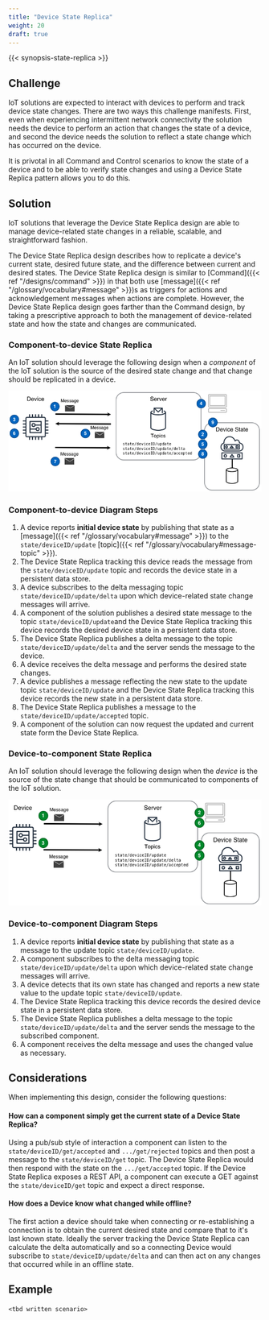```yaml
---
title: "Device State Replica"
weight: 20
draft: true
---
```


{{< synopsis-state-replica >}}
<!--more-->

## Challenge
IoT solutions are expected to interact with devices to perform and track device state changes. There are two ways this challenge manifests. First, even when experiencing intermittent network connectivity the solution needs the device to perform an action that changes the state of a device, and second the device needs the solution to reflect a state change which has occurred on the device.

It is privotal in all Command and Control scenarios to know the state of a device and to be able to verify state changes and using a Device State Replica pattern allows you to do this.  

## Solution
IoT solutions that leverage the Device State Replica design are able to manage device-related state changes in a reliable, scalable, and straightforward fashion. 

The Device State Replica design describes how to replicate a device's current state, desired future state, and the difference between current and desired states. The Device State Replica design is similar to [Command]({{< ref "/designs/command" >}}) in that both use [message]({{< ref "/glossary/vocabulary#message" >}})s as triggers for actions and acknowledgement messages when actions are complete. However, the Device State Replica design goes farther than the Command design, by taking a prescriptive approach to both the management of device-related state and how the state and changes are communicated. 

### Component-to-device State Replica

An IoT solution should leverage the following design when a *component* of the IoT solution is the source of the desired state change and that change should be replicated in a device.

![Component-to-device State Replica](c2d-state.png)

### Component-to-device Diagram Steps

1. A device reports **initial device state** by publishing that state as a [message]({{< ref "/glossary/vocabulary#message" >}}) to the `state/deviceID/update` [topic]({{< ref "/glossary/vocabulary#message-topic" >}}).
2. The Device State Replica tracking this device reads the message from the `state/deviceID/update` topic and records the device state in a persistent data store.
3. A device subscribes to the delta messaging topic `state/deviceID/update/delta` upon which device-related state change messages will arrive.
4. A component of the solution publishes a desired state message to the topic `state/deviceID/update`and the Device State Replica tracking this device records the desired device state in a persistent data store.
5. The Device State Replica publishes a delta message to the topic `state/deviceID/update/delta` and the server sends the message to the device.
6. A device receives the delta message and performs the desired state changes.
7. A device publishes a message reflecting the new state to the update topic `state/deviceID/update` and the Device State Replica tracking this device records the new state in a persistent data store.
8. The Device State Replica publishes a message to the `state/deviceID/update/accepted` topic.
9. A component of the solution can now request the updated and current state form the Device State Replica.

### Device-to-component State Replica

An IoT solution should leverage the following design when the *device* is the source of the state change that should be communicated to components of the IoT solution.

![Device-to-component State Replication](d2c-state.png)

### Device-to-component Diagram Steps
1. A device reports **initial device state** by publishing that state as a message to the update topic `state/deviceID/update`.
2. A component subscribes to the delta messaging topic `state/deviceID/update/delta` upon which device-related state change messages will arrive.
3. A device detects that its own state has changed and reports a new state value to the update topic `state/deviceID/update`.
4. The Device State Replica tracking this device records the desired device state in a persistent data store.
5. The Device State Replica publishes a delta message to the topic `state/deviceID/update/delta` and the server sends the message to the subscribed component.
6. A component receives the delta message and uses the changed value as necessary.  

## Considerations
When implementing this design, consider the following questions:

#### How can a component simply get the current state of a Device State Replica?
Using a pub/sub style of interaction a component can listen to the `state/deviceID/get/accepted` and `.../get/rejected` topics and then post a message to the `state/deviceID/get` topic. The Device State Replica would then respond with the state on the `.../get/accepted` topic. If the Device State Replica exposes a REST API, a component can execute a GET against the `state/deviceID/get` topic and expect a direct response. 

#### How does a Device know what changed while offline?
The first action a device should take when connecting or re-establishing a connection is to obtain the current desired state and compare that to it's last known state. Ideally the server tracking the Device State Replica can calculate the delta automatically and so a connecting Device would subscribe to `state/deviceID/update/delta` and can then act on any changes that occurred while in an offline state.

## Example
    <tbd written scenario>